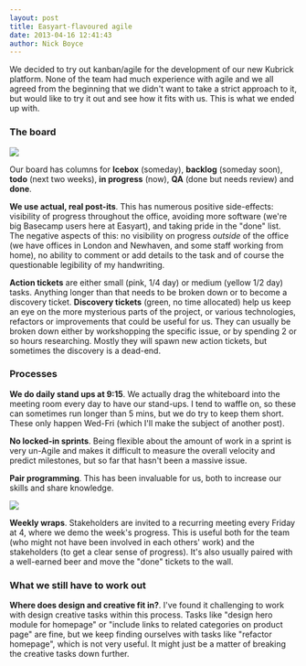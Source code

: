 ```yaml
---
layout: post
title: Easyart-flavoured agile
date: 2013-04-16 12:41:43
author: Nick Boyce
---
```


We decided to try out kanban/agile for the development of our new Kubrick platform. None of the team had much experience with agile and we all agreed from the beginning that we didn't want to take a strict approach to it, but would like to try it out and see how it fits with us. This is what we ended up with.

### The board

![](http://distilleryimage8.s3.amazonaws.com/50d7d9d0a68e11e291b222000a1f98fa_7.jpg)

Our board has columns for **Icebox** (someday), **backlog** (someday soon), **todo** (next two weeks), **in progress** (now), **QA** (done but needs review) and **done**.

**We use actual, real post-its**. This has numerous positive side-effects: visibility of progress throughout the office, avoiding more software (we're big Basecamp users here at Easyart), and taking pride in the "done" list. The negative aspects of this: no visibility on progress *outside* of the office (we have offices in London and Newhaven, and some staff working from home), no ability to comment or add details to the task and of course the questionable legibility of my handwriting.

**Action tickets** are either small (pink, 1/4 day) or medium (yellow 1/2 day) tasks. Anything longer than that needs to be broken down or to become a discovery ticket. **Discovery tickets** (green, no time allocated) help us keep an eye on the more mysterious parts of the project, or various technologies, refactors or improvements that could be useful for us. They can usually be broken down either by workshopping the specific issue, or by spending 2 or so hours researching. Mostly they will spawn new action tickets, but sometimes the discovery is a dead-end.

### Processes

**We do daily stand ups at 9:15**. We actually drag the whiteboard into the meeting room every day to have our stand-ups. I tend to waffle on, so these can sometimes run longer than 5 mins, but we do try to keep them short. These only happen Wed-Fri (which I'll make the subject of another post).

**No locked-in sprints**. Being flexible about the amount of work in a sprint is very un-Agile and makes it difficult to measure the overall velocity and predict milestones, but so far that hasn't been a massive issue.

**Pair programming**. This has been invaluable for us, both to increase our skills and share knowledge.

![](http://distilleryimage0.s3.amazonaws.com/8f69b01ca3a311e285fc22000a1f96be_7.jpg)

**Weekly wraps**. Stakeholders are invited to a recurring meeting every Friday at 4, where we demo the week's progress. This is useful both for the team (who might not have been involved in each others' work) and the stakeholders (to get a clear sense of progress). It's also usually paired with a well-earned beer and move the "done" tickets to the wall.

### What we still have to work out

**Where does design and creative fit in?**. I've found it challenging to work with design creative tasks within this process. Tasks like "design hero module for homepage" or "include links to related categories on product page" are fine, but we keep finding ourselves with tasks like "refactor homepage", which is not very useful. It might just be a matter of breaking the creative tasks down further.